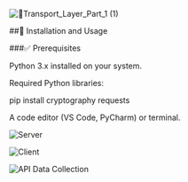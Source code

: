![🚚Transport_Layer_Part_1 (1)](https://github.com/user-attachments/assets/7b85362c-16cd-4064-94fa-2fd0e8ddb7f9)

##🚀 Installation and Usage

###✅ Prerequisites

Python 3.x installed on your system.

Required Python libraries:

pip install cryptography requests

A code editor (VS Code, PyCharm) or terminal.

![Server](https://github.com/user-attachments/assets/e808f069-a7e3-4d0d-aa77-2e8e825422f7)

![Client](https://github.com/user-attachments/assets/404e62a1-4062-46e2-99be-77793e4aa86a)

![API Data Collection](https://github.com/user-attachments/assets/560a8e5b-d4df-4ae9-8361-f827e2a11c4e)
